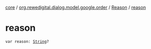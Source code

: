 [core](../../index.md) / [org.rewedigital.dialog.model.google.order](../index.md) / [Reason](index.md) / [reason](./reason.md)

# reason

`var reason: `[`String`](https://kotlinlang.org/api/latest/jvm/stdlib/kotlin/-string/index.html)`?`